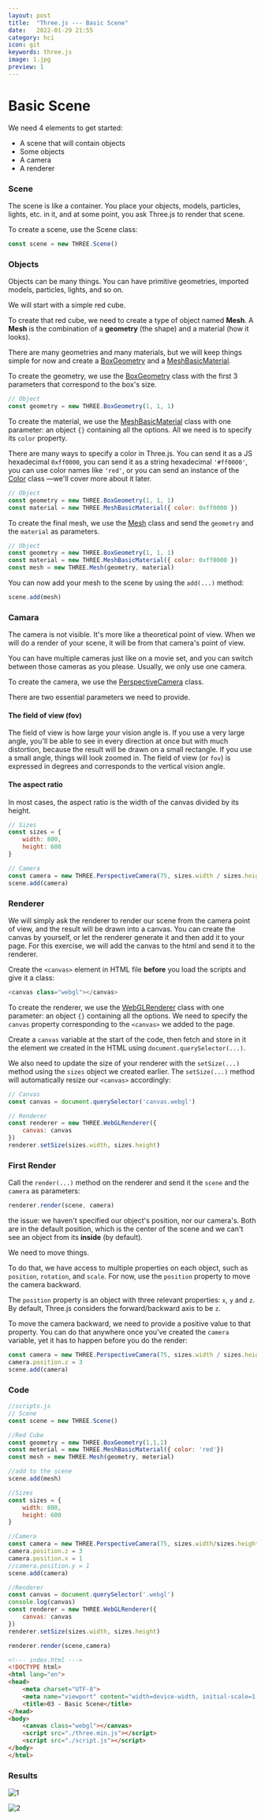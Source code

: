 ```yaml
---
layout: post
title:  "Three.js --- Basic Scene"
date:   2022-01-29 21:55
category: hci
icon: git
keywords: three.js
image: 1.jpg
preview: 1
---
```


# Basic Scene

We need 4 elements to get started:

- A scene that will contain objects
- Some objects
- A camera
- A renderer

### Scene

The scene is like a container. You place your objects, models, particles, lights, etc. in it, and at some point, you ask Three.js to render that scene.

To create a scene, use the Scene class:

```javascript
const scene = new THREE.Scene()
```

### Objects

Objects can be many things. You can have primitive geometries, imported models, particles, lights, and so on.

We will start with a simple red cube.

To create that red cube, we need to create a type of object named **Mesh**. A **Mesh** is the combination of a **geometry** (the shape) and a material (how it looks).

There are many geometries and many materials, but we will keep things simple for now and create a [BoxGeometry](https://threejs.org/docs/index.html#api/en/geometries/BoxGeometry) and a [MeshBasicMaterial](https://threejs.org/docs/#api/en/materials/MeshBasicMaterial).

To create the geometry, we use the [BoxGeometry](https://threejs.org/docs/index.html#api/en/geometries/BoxGeometry) class with the first 3 parameters that correspond to the box's size.

```javascript
// Object
const geometry = new THREE.BoxGeometry(1, 1, 1)
```

To create the material, we use the [MeshBasicMaterial](https://threejs.org/docs/index.html#api/en/materials/MeshBasicMaterial) class with one parameter: an object `{}` containing all the options. All we need is to specify its `color` property.

There are many ways to specify a color in Three.js. You can send it as a JS hexadecimal `0xff0000`, you can send it as a string hexadecimal `'#ff0000'`, you can use color names like `'red'`, or you can send an instance of the [Color](https://threejs.org/docs/index.html#api/en/math/Color) class —we'll cover more about it later.

```javascript
// Object
const geometry = new THREE.BoxGeometry(1, 1, 1)
const material = new THREE.MeshBasicMaterial({ color: 0xff0000 })
```

To create the final mesh, we use the [Mesh](https://threejs.org/docs/index.html#api/en/objects/Mesh) class and send the `geometry` and the `material` as parameters.

```javascript
// Object
const geometry = new THREE.BoxGeometry(1, 1, 1)
const material = new THREE.MeshBasicMaterial({ color: 0xff0000 })
const mesh = new THREE.Mesh(geometry, material)
```

You can now add your mesh to the scene by using the `add(...)` method:

```javascript
scene.add(mesh)
```



### Camara

The camera is not visible. It's more like a theoretical point of view. When we will do a render of your scene, it will be from that camera's point of view.

You can have multiple cameras just like on a movie set, and you can switch between those cameras as you please. Usually, we only use one camera.

To create the camera, we use the [PerspectiveCamera](https://threejs.org/docs/index.html#api/en/cameras/PerspectiveCamera) class.

There are two essential parameters we need to provide.

#### The field of view (fov)

The field of view is how large your vision angle is. If you use a very large angle, you'll be able to see in every direction at once but with much distortion, because the result will be drawn on a small rectangle. If you use a small angle, things will look zoomed in. The field of view (or `fov`) is expressed in degrees and corresponds to the vertical vision angle.

#### **The aspect ratio**

In most cases, the aspect ratio is the width of the canvas divided by its height.

```javascript
// Sizes
const sizes = {
    width: 800,
    height: 600
}

// Camera
const camera = new THREE.PerspectiveCamera(75, sizes.width / sizes.height)
scene.add(camera)
```



### Renderer

We will simply ask the renderer to render our scene from the camera point of view, and the result will be drawn into a canvas. You can create the canvas by yourself, or let the renderer generate it and then add it to your page. For this exercise, we will add the canvas to the html and send it to the renderer.

Create the `<canvas>` element in HTML file **before** you load the scripts and give it a class:

```javascript
<canvas class="webgl"></canvas>
```

To create the renderer, we use the [WebGLRenderer](https://threejs.org/docs/index.html#api/en/renderers/WebGLRenderer) class with one parameter: an object `{}` containing all the options. We need to specify the `canvas` property corresponding to the `<canvas>` we added to the page.

Create a `canvas` variable at the start of the code, then fetch and store in it the element we created in the HTML using `document.querySelector(...)`.

We also need to update the size of your renderer with the `setSize(...)` method using the `sizes` object we created earlier. The `setSize(...)` method will automatically resize our `<canvas>` accordingly:

```javascript
// Canvas
const canvas = document.querySelector('canvas.webgl')

// Renderer
const renderer = new THREE.WebGLRenderer({
    canvas: canvas
})
renderer.setSize(sizes.width, sizes.height)
```



### First Render

Call the `render(...)` method on the renderer and send it the `scene` and the `camera` as parameters:

```javascript
renderer.render(scene, camera)
```

the issue: we haven't specified our object's position, nor our camera's. Both are in the default position, which is the center of the scene and we can't see an object from its **inside** (by default).

We need to move things.

To do that, we have access to multiple properties on each object, such as `position`, `rotation`, and `scale`. For now, use the `position` property to move the camera backward.

The `position` property is an object with three relevant properties: `x`, `y` and `z`. By default, Three.js considers the forward/backward axis to be `z`.

To move the camera backward, we need to provide a positive value to that property. You can do that anywhere once you've created the `camera` variable, yet it has to happen before you do the render:

```javascript
const camera = new THREE.PerspectiveCamera(75, sizes.width / sizes.height)
camera.position.z = 3
scene.add(camera)
```



### Code

```javascript
//scripts.js
// Scene
const scene = new THREE.Scene()

//Red Cube
const geometry = new THREE.BoxGeometry(1,1,1)
const meterial = new THREE.MeshBasicMaterial({ color: 'red'})
const mesh = new THREE.Mesh(geometry, meterial)

//add to the scene
scene.add(mesh)

//Sizes
const sizes = {
    width: 800,
    height: 600
}

//Camera
const camera = new THREE.PerspectiveCamera(75, sizes.width/sizes.height) //FOV and aspect ratio
camera.position.z = 3
camera.position.x = 1
//camera.position.y = 1
scene.add(camera)

//Renderer
const canvas = document.querySelector('.webgl')
console.log(canvas)
const renderer = new THREE.WebGLRenderer({
    canvas: canvas
})
renderer.setSize(sizes.width, sizes.height)

renderer.render(scene,camera)
```

```html
<!--- index.html --->
<!DOCTYPE html>
<html lang="en">
<head>
    <meta charset="UTF-8">
    <meta name="viewport" content="width=device-width, initial-scale=1.0">
    <title>03 - Basic Scene</title>
</head>
<body>
    <canvas class="webgl"></canvas>
    <script src="./three.min.js"></script>
    <script src="./script.js"></script>
</body>
</html>

```

### Results

![1](post-img/hci/2022-01-29-three_js_1.png?raw=true "first example")

![2](post-img/hci/2022-01-29-three_js_2.png?raw=true "second example")
